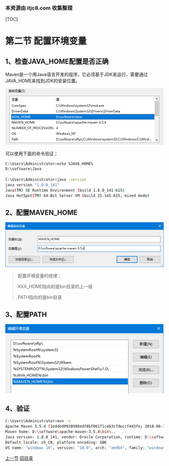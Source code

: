 ### 本资源由 itjc8.com 收集整理
[TOC]

# 第二节 配置环境变量

## 1、检查JAVA_HOME配置是否正确

Maven是一个用Java语言开发的程序，它必须基于JDK来运行，需要通过JAVA_HOME来找到JDK的安装位置。

![images](images/img006.png)

可以使用下面的命令验证：

```bash
C:\Users\Administrator>echo %JAVA_HOME%
D:\software\Java

C:\Users\Administrator>java -version
java version "1.8.0_141"
Java(TM) SE Runtime Environment (build 1.8.0_141-b15)
Java HotSpot(TM) 64-Bit Server VM (build 25.141-b15, mixed mode)
```



## 2、配置MAVEN_HOME

![images](images/img007.png)

> 配置环境变量的规律：
>
> XXX_HOME指向的是bin目录的上一级
>
> PATH指向的是bin目录



## 3、配置PATH

![images](images/img008.png)



## 4、验证

```bash
C:\Users\Administrator>mvn -v
Apache Maven 3.5.4 (1edded0938998edf8bf061f1ceb3cfdeccf443fe; 2018-06-18T02:33:14+08:00)
Maven home: D:\software\apache-maven-3.5.4\bin\..
Java version: 1.8.0_141, vendor: Oracle Corporation, runtime: D:\software\Java\jre
Default locale: zh_CN, platform encoding: GBK
OS name: "windows 10", version: "10.0", arch: "amd64", family: "windows"
```



[上一节](verse01.html) [回目录](index.html)